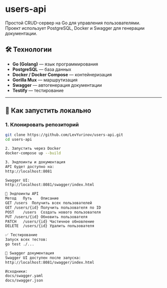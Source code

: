 # users-api

Простой CRUD-сервер на Go для управления пользователями.  
Проект использует PostgreSQL, Docker и Swagger для генерации документации.  

## 🛠️ Технологии

- **Go (Golang)** — язык программирования
- **PostgreSQL** — база данных
- **Docker / Docker Compose** — контейнеризация
- **Gorilla Mux** — маршрутизация
- **Swagger** — автогенерация документации
- **Testify** — тестирование

---

## 🚀 Как запустить локально

### 1. Клонировать репозиторий
```bash
git clone https://github.com/LevYurinov/users-api.git
cd users-api

2. Запустить через Docker
docker-compose up --build

3. Эндпоинты и документация
API будет доступно на:
http://localhost:8081

Swagger UI:
http://localhost:8081/swagger/index.html

📌 Эндпоинты API
Метод	Путь	Описание
GET	/users	Получить всех пользователей
GET	/users/{id}	Получить пользователя по ID
POST	/users	Создать нового пользователя
PUT	/users/{id}	Обновить пользователя
PATCH	/users/{id}	Частичное обновление
DELETE	/users/{id}	Удалить пользователя

✅ Тестирование
Запуск всех тестов:
go test ./...

📄 Swagger документация
Swagger UI доступен после запуска:
http://localhost:8081/swagger/index.html

Исходники:
docs/swagger.yaml
docs/swagger.json
